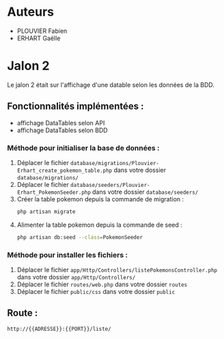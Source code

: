 # Auteurs
- PLOUVIER Fabien
- ERHART Gaëlle

# Jalon 2

Le jalon 2 était sur l'affichage d'une datable selon les données de la BDD.
## Fonctionnalités implémentées :
- affichage DataTables selon API
- affichage DataTables selon BDD

### Méthode pour initialiser la base de données :
1) Déplacer le fichier ``database/migrations/Plouvier-Erhart_create_pokemon_table.php`` dans votre dossier ``database/migrations/``
2) Déplacer le fichier ``database/seeders/Plouvier-Erhart_PokemonSeeder.php`` dans votre dossier ``database/seeders/``
3) Créer la table pokemon depuis la commande de migration : 
    ```bash
    php artisan migrate
    ```
4) Alimenter la table pokemon depuis la commande de seed : 
    ```bash
    php artisan db:seed --class=PokemonSeeder
    ```

### Méthode pour installer les fichiers :
1) Déplacer le fichier ``app/Http/Controllers/listePokemonsController.php`` dans votre dossier ``app/Http/Controllers/``
2) Déplacer le fichier ``routes/web.php`` dans votre dossier ``routes``
3) Déplacer le fichier ``public/css`` dans votre dossier ``public``

## Route :
``http://{{ADRESSE}}:{{PORT}}/liste/``


